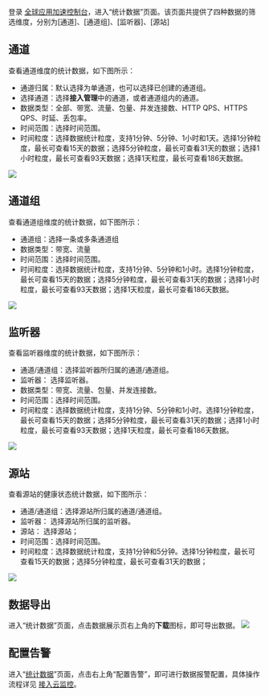 登录 [全球应用加速控制台](https://console.cloud.tencent.com/gaap)，进入“统计数据”页面。该页面共提供了四种数据的筛选维度，分别为[通道]、[通道组]、[监听器]、[源站]

## 通道

查看通道维度的统计数据，如下图所示：

- 通道归属：默认选择为单通道，也可以选择已创建的通道组。
- 选择通道：选择**接入管理**中的通道，或者通道组内的通道。
- 数据类型：全部、带宽、流量、包量、并发连接数、HTTP QPS、HTTPS QPS、时延、丢包率。
- 时间范围：选择时间范围。
- 时间粒度：选择数据统计粒度，支持1分钟、5分钟、1小时和1天。选择1分钟粒度，最长可查看15天的数据；选择5分钟粒度，最长可查看31天的数据；选择1小时粒度，最长可查看93天数据；选择1天粒度，最长可查看186天数据。

![](https://main.qcloudimg.com/raw/ebcbf2519d0189f9437d5375aa50ece9.png)

## 通道组

查看通道组维度的统计数据，如下图所示：

- 通道组：选择一条或多条通道组
- 数据类型：带宽、流量
- 时间范围：选择时间范围。
- 时间粒度：选择数据统计粒度，支持1分钟、5分钟和1小时。选择1分钟粒度，最长可查看15天的数据；选择5分钟粒度，最长可查看31天的数据；选择1小时粒度，最长可查看93天数据；选择1天粒度，最长可查看186天数据。

![](https://main.qcloudimg.com/raw/7517ea8a6d1bffccd5436b64882d7c8f.png)

## 监听器

查看监听器维度的统计数据，如下图所示：

- 通道/通道组：选择监听器所归属的通道/通道组。
- 监听器： 选择监听器。
- 数据类型：带宽、流量、包量、并发连接数。
- 时间范围：选择时间范围。
- 时间粒度：选择数据统计粒度，支持1分钟、5分钟和1小时。选择1分钟粒度，最长可查看15天的数据；选择5分钟粒度，最长可查看31天的数据；选择1小时粒度，最长可查看93天数据；选择1天粒度，最长可查看186天数据。

![](https://main.qcloudimg.com/raw/150adb14a909f5d954fb52b579d1cd72.png)

## 源站

查看源站的健康状态统计数据，如下图所示：

- 通道/通道组：选择源站所归属的通道/通道组。
- 监听器： 选择源站所归属的监听器。
- 源站： 选择源站；
- 时间范围：选择时间范围。
- 时间粒度：选择数据统计粒度，支持1分钟和5分钟。选择1分钟粒度，最长可查看15天的数据；选择5分钟粒度，最长可查看31天的数据；

![](https://main.qcloudimg.com/raw/cb936fbfbca6c9a7e370d0401f4b6c55.png)

## 数据导出

进入“统计数据”页面，点击数据展示页右上角的**下载**图标，即可导出数据。
![](https://main.qcloudimg.com/raw/fada34020a50842ff1c7625cdee437f7.png)

## 配置告警
进入“[统计数据](https://console.cloud.tencent.com/gaap/data)”页面，点击右上角“配置告警”，即可进行数据报警配置，具体操作流程详见 [接入云监控](https://cloud.tencent.com/document/product/608/17541)。

